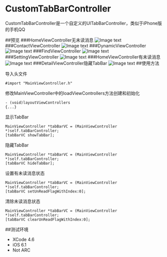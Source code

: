 CustomTabBarController
======================

CustomTabBarController是一个自定义的UITabBarController，类似于iPhone版的手机QQ

##预览
###HomeViewController无未读消息
![Image text](http://github.com/heqingbao/CustomTabBarController/raw/master/Screenshots/home.jpg)
###ContactViewController
![Image text](http://github.com/heqingbao/CustomTabBarController/raw/master/Screenshots/contact.jpg)
###DynamicViewController
![Image text](http://github.com/heqingbao/CustomTabBarController/raw/master/Screenshots/dynamic.jpg)
###FindViewController
![Image text](http://github.com/heqingbao/CustomTabBarController/raw/master/Screenshots/find.jpg)
###SettingViewController
![Image text](http://github.com/heqingbao/CustomTabBarController/raw/master/Screenshots/setting.jpg)
###HomeViewController有未读消息
![Image text](http://github.com/heqingbao/CustomTabBarController/raw/master/Screenshots/home1.jpg)
###DetailViewController隐藏TabBar
![Image text](http://github.com/heqingbao/CustomTabBarController/raw/master/Screenshots/detail.jpg)
##使用方法

导入头文件
```objc
#import "MainViewController.h"
```
修改MainViewController中的loadViewControllers方法创建和初始化
```objc
- (void)layoutViewControllers
{...}
```
显示TabBar
```objc
MainViewController *tabBarVC = (MainViewController *)self.tabBarController;
[tabBarVC showTabBar];
```
隐藏TabBar
```objc
MainViewController *tabBarVC = (MainViewController *)self.tabBarController;
[tabBarVC hideTabBar];
```
设置有未读消息状态
```objc
MainViewController *tabBarVC = (MainViewController *)self.tabBarController;
[tabBarVC setUnReadFlagWithIndex:0];
```
清除未读消息状态
```objc
MainViewController *tabBarVC = (MainViewController *)self.tabBarController;
[tabBarVC clearUnReadFlagWithIndex:0];
```
##测试环境
- XCode 4.6
- iOS 6.1
- Not ARC
